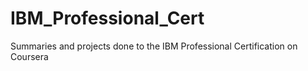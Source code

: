 # IBM_Professional_Cert

Summaries and projects done to the IBM Professional Certification on Coursera
